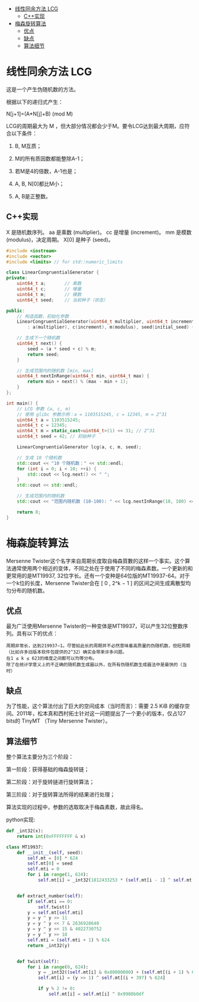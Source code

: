 <!--toc:start-->
- [线性同余方法 LCG](#线性同余方法-lcg)
  - [C++实现](#c实现)
- [梅森旋转算法](#梅森旋转算法)
  - [优点](#优点)
  - [缺点](#缺点)
  - [算法细节](#算法细节)
<!--toc:end-->

# 线性同余方法 LCG

这是一个产生伪随机数的方法。

根据以下的递归式产生：

N\[j+1\]=(A\*N\[j\]+B) (mod M)

LCG的周期最大为 M
，但大部分情况都会少于M。要令LCG达到最大周期，应符合以下条件：

1.  B, M互质；

2.  M的所有质因数都能整除A-1；

3.  若M是4的倍数，A-1也是；

4.  A, B, N\[0\]都比M小；

5.  A, B是正整数。

## C++实现

X 是随机数序列。 aa 是乘数 (multiplier)。 cc 是增量 (increment)。 mm
是模数 (modulus)，决定周期。 X\[0\] 是种子 (seed)。

``` cpp
#include <iostream>
#include <vector>
#include <limits> // for std::numeric_limits

class LinearCongruentialGenerator {
private:
    uint64_t a;       // 乘数
    uint64_t c;       // 增量
    uint64_t m;       // 模数
    uint64_t seed;    // 当前种子（状态）

public:
    // 构造函数，初始化参数
    LinearCongruentialGenerator(uint64_t multiplier, uint64_t increment, uint64_t modulus, uint64_t initial_seed)
        : a(multiplier), c(increment), m(modulus), seed(initial_seed) {}

    // 生成下一个随机数
    uint64_t next() {
        seed = (a * seed + c) % m;
        return seed;
    }

    // 生成范围内的随机数 [min, max]
    uint64_t nextInRange(uint64_t min, uint64_t max) {
        return min + next() % (max - min + 1);
    }
};

int main() {
    // LCG 参数 (a, c, m)
    // 使用 glibc 参数示例：a = 1103515245, c = 12345, m = 2^31
    uint64_t a = 1103515245;
    uint64_t c = 12345;
    uint64_t m = static_cast<uint64_t>(1) << 31; // 2^31
    uint64_t seed = 42; // 初始种子

    LinearCongruentialGenerator lcg(a, c, m, seed);

    // 生成 10 个随机数
    std::cout << "10 个随机数：" << std::endl;
    for (int i = 0; i < 10; ++i) {
        std::cout << lcg.next() << " ";
    }
    std::cout << std::endl;

    // 生成范围内的随机数
    std::cout << "范围内随机数 (10-100): " << lcg.nextInRange(10, 100) << std::endl;

    return 0;
}
```

# 梅森旋转算法

Mersenne
Twister这个名字来自周期长度取自梅森質數的这样一个事实。这个算法通常使用两个相近的变体，不同之处在于使用了不同的梅森素数。一个更新的和更常用的是MT19937,
32位字长。还有一个变种是64位版的MT19937-64。对于一个k位的长度，Mersenne
Twister会在 \[ 0 , 2\^k − 1 \] 的区间之间生成离散型均匀分布的随机数。

## 优点

最为广泛使用Mersenne
Twister的一种变体是MT19937，可以产生32位整数序列。具有以下的优点：

    周期非常长，达到219937−1。尽管如此长的周期并不必然意味着高质量的伪随机数，但短周期（比如许多旧版本软件包提供的2^32）确实会带来许多问题。
    在1 ≤ k ≤ 623的维度之间都可以均等分布。
    除了在统计学意义上的不正确的随机数生成器以外，在所有伪随机数生成器法中是最快的（当时）

## 缺点

为了性能，这个算法付出了巨大的空间成本（当时而言）：需要 2.5 KiB
的缓存空间。2011年，松本真和西村拓士针对这一问题提出了一个更小的版本，仅占127
bits的 TinyMT （Tiny Mersenne Twister）。

## 算法细节

整个算法主要分为三个阶段：

第一阶段：获得基础的梅森旋转链；

第二阶段：对于旋转链进行旋转算法；

第三阶段：对于旋转算法所得的结果进行处理；

算法实现的过程中，参数的选取取决于梅森素数，故此得名。

python实现:

``` python
def _int32(x):
    return int(0xFFFFFFFF & x)

class MT19937:
    def __init__(self, seed):
        self.mt = [0] * 624
        self.mt[0] = seed
        self.mti = 0
        for i in range(1, 624):
            self.mt[i] = _int32(1812433253 * (self.mt[i - 1] ^ self.mt[i - 1] >> 30) + i)


    def extract_number(self):
        if self.mti == 0:
            self.twist()
        y = self.mt[self.mti]
        y = y ^ y >> 11
        y = y ^ y << 7 & 2636928640
        y = y ^ y << 15 & 4022730752
        y = y ^ y >> 18
        self.mti = (self.mti + 1) % 624
        return _int32(y)


    def twist(self):
        for i in range(0, 624):
            y = _int32((self.mt[i] & 0x80000000) + (self.mt[(i + 1) % 624] & 0x7fffffff))
            self.mt[i] = (y >> 1) ^ self.mt[(i + 397) % 624]

            if y % 2 != 0:
                self.mt[i] = self.mt[i] ^ 0x9908b0df
```
